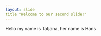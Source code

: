 ```yaml
---
layout: slide
title "Welcome to our second slide!"
---
```

Hello my name is Tatjana, her name is Hans
